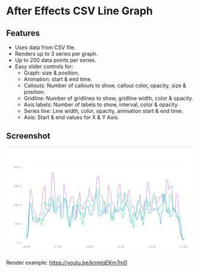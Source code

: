 # After Effects CSV Line Graph

## Features
* Uses data from CSV file.
* Renders up to 3 series per graph.
* Up to 200 data points per series.
* Easy slider controls for:
  * Graph: size & position.
  * Animation: start & end time.
  * Callouts: Number of callouts to show, callout color, opacity, size & position.
  * Gridline: Number of gridlines to show, gridline width, color & opacity.
  * Axis labels: Number of labels to show, interval, color & opacity.
  * Series line: Line width, color, opacity, animation start & end time.
  * Axis: Start & end values for X & Y Axis.

## Screenshot
![alt text](https://github.com/nizos/After-Effects-CSV-Line-Graph/blob/master/Screenshot/Line%20Graph%20Screenshot.png "Screenshot of an example line graph using the project")

Render example:
https://youtu.be/knmlqEKm7m0
